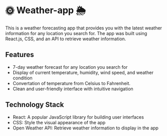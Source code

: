 # 🌞 Weather-app 🌦️
This is a weather forecasting app that provides you with the latest weather information for any location you search for. The app was built using React.js, CSS, and an API to retrieve weather information.

## Features
- 7-day weather forecast for any location you search for
- Display of current temperature, humidity, wind speed, and weather condition
- Convertation of temperature from Celsius to Fahrenheit.
- Clean and user-friendly interface with intuitive navigation

## Technology Stack
- React: A popular JavaScript library for building user interfaces
- CSS: Style the visual appearance of the app
- Open Weather API: Retrieve weather information to display in the app
